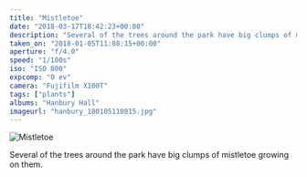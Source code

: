 ```yaml
---
title: "Mistletoe"
date: "2018-03-17T18:42:23+00:00"
description: "Several of the trees around the park have big clumps of mistletoe growing on them."
taken_on: "2018-01-05T11:08:15+00:00"
aperture: "f/4.0"
speed: "1/100s"
iso: "ISO 800"
expcomp: "0 ev"
camera: "Fujifilm X100T"
tags: ["plants"]
albums: "Hanbury Hall"
imageurl: "hanbury_180105110815.jpg"
---
```


![Mistletoe](https://wingsopenwide-images.s3.amazonaws.com/s/hanbury_180105110815.jpg)

Several of the trees around the park have big clumps of mistletoe growing on them.